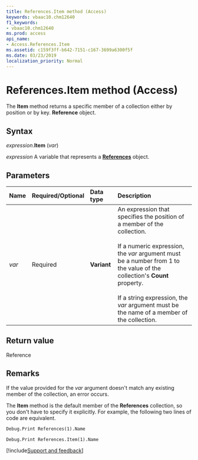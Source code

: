 ```yaml
---
title: References.Item method (Access)
keywords: vbaac10.chm12640
f1_keywords:
- vbaac10.chm12640
ms.prod: access
api_name:
- Access.References.Item
ms.assetid: c159f3ff-b642-7151-c167-3699a6300f5f
ms.date: 03/23/2019
localization_priority: Normal
---
```



# References.Item method (Access)

The **Item** method returns a specific member of a collection either by position or by key. **Reference** object.


## Syntax

_expression_.**Item** (_var_)

_expression_ A variable that represents a **[References](Access.References.md)** object.


## Parameters

|Name|Required/Optional|Data type|Description|
|:-----|:-----|:-----|:-----|
| _var_|Required|**Variant**|An expression that specifies the position of a member of the collection.<br/><br/>If a numeric expression, the _var_ argument must be a number from 1 to the value of the collection's **Count** property.<br/><br/>If a string expression, the _var_ argument must be the name of a member of the collection.|

## Return value

Reference


## Remarks

If the value provided for the _var_ argument doesn't match any existing member of the collection, an error occurs.

The **Item** method is the default member of the **References** collection, so you don't have to specify it explicitly. For example, the following two lines of code are equivalent.

```vb
Debug.Print References(1).Name
```

```vb
Debug.Print References.Item(1).Name
```



[!include[Support and feedback](~/includes/feedback-boilerplate.md)]
